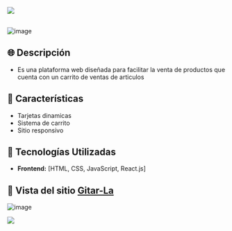   <img src="https://user-images.githubusercontent.com/73097560/115834477-dbab4500-a447-11eb-908a-139a6edaec5c.gif"><br><br>
 
 
![image](https://github.com/user-attachments/assets/649f2ff3-ac5e-41c1-ae31-ce30e23b9be0)


## 🌐 Descripción
 
- Es una plataforma web diseñada para facilitar la venta de productos que cuenta con un carrito de ventas de articulos

## 🚀 Características

-  Tarjetas dinamicas 
-  Sistema de carrito 
-  Sitio responsivo 

## 🔧 Tecnologías Utilizadas

- **Frontend:** [HTML, CSS, JavaScript, React.js]


## 🚀 Vista del sitio [Gitar-La ](https://guitarla-carritocompras.netlify.app) <br>  
 
![image](https://github.com/user-attachments/assets/550c4b64-8b0b-4d42-ad7c-98b38c90a47a)
 
 <img src="https://user-images.githubusercontent.com/73097560/115834477-dbab4500-a447-11eb-908a-139a6edaec5c.gif">


